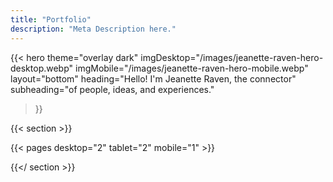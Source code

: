 ```yaml
---
title: "Portfolio"
description: "Meta Description here."
---
```


{{< hero
  theme="overlay dark"
  imgDesktop="/images/jeanette-raven-hero-desktop.webp"
  imgMobile="/images/jeanette-raven-hero-mobile.webp"
  layout="bottom"
  heading="Hello! I'm Jeanette Raven, the connector"
  subheading="of people, ideas, and experiences."
>}}


{{< section >}}

  {{< pages desktop="2" tablet="2" mobile="1" >}}

{{</ section >}}